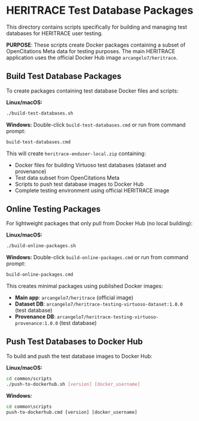 # HERITRACE Test Database Packages

This directory contains scripts specifically for building and managing test databases for HERITRACE user testing.

**PURPOSE**: These scripts create Docker packages containing a subset of OpenCitations Meta data for testing purposes. The main HERITRACE application uses the official Docker Hub image `arcangelo7/heritrace`.

## Build Test Database Packages

To create packages containing test database Docker files and scripts:

**Linux/macOS:**
```bash
./build-test-databases.sh
```

**Windows:**
Double-click `build-test-databases.cmd` or run from command prompt:
```cmd
build-test-databases.cmd
```

This will create `heritrace-enduser-local.zip` containing:
- Docker files for building Virtuoso test databases (dataset and provenance)
- Test data subset from OpenCitations Meta
- Scripts to push test database images to Docker Hub
- Complete testing environment using official HERITRACE image

## Online Testing Packages

For lightweight packages that only pull from Docker Hub (no local building):

**Linux/macOS:**
```bash
./build-online-packages.sh
```

**Windows:**
Double-click `build-online-packages.cmd` or run from command prompt:
```cmd
build-online-packages.cmd
```

This creates minimal packages using published Docker images:
- **Main app**: `arcangelo7/heritrace` (official image)
- **Dataset DB**: `arcangelo7/heritrace-testing-virtuoso-dataset:1.0.0` (test database)
- **Provenance DB**: `arcangelo7/heritrace-testing-virtuoso-provenance:1.0.0` (test database)

## Push Test Databases to Docker Hub

To build and push the test database images to Docker Hub:

**Linux/macOS:**
```bash
cd common/scripts
./push-to-dockerhub.sh [version] [docker_username]
```

**Windows:**
```cmd
cd common\scripts
push-to-dockerhub.cmd [version] [docker_username]
```